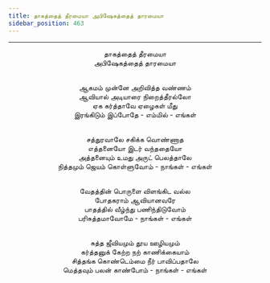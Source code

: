 ```yaml
---
title: தாகத்தைத் தீரமையா அபிஷேகத்தைத் தாரமையா
sidebar_position: 463
---
```


---
<center>
தாகத்தைத் தீரமையா<br/>
அபிஷேகத்தைத் தாரமையா<br/><br/>

ஆகமம் முன்னே அறிவித்த வண்ணம்<br/>
ஆவியால் அடியாரை நிறைத்தீரல்லோ<br/>
ஏக கர்த்தாவே ஏழைகள் மீது<br/>
இரங்கிடும் இப்போதே - எம்மில்        - எங்கள்<br/><br/>

சத்துரவாலே சகிக்க வொண்ணாத<br/>
எத்தனையோ இடர் வந்ததையோ<br/>
அத்தனையும் உமது அருட் பெலத்தாலே<br/>
நித்தமும் ஜெயம் கொள்ளுவோம் - நாங்கள்     - எங்கள்<br/><br/>

வேதத்தின் பொருளை விளங்கிட வல்ல<br/>
போதகராம் ஆவியானவரே<br/>
பாதத்தில் வீழ்ந்து பணிந்திடுவோம்<br/>
பரிசுத்தமாவோமே - நாங்கள்        - எங்கள்<br/><br/>

சுத்த ஜீவியமும் தூய ஊழியமும்<br/>
கர்த்தனுக் கேற்ற நற் காணிக்கையாம்<br/>
சித்தங்க கொண்டெம்மை நீர் பாவிப்பதாலே<br/>
மெத்தவும் பலன் காண்போம் - நாங்கள்        - எங்கள்
</center>